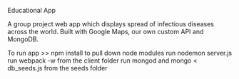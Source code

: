 Educational App 

A group project web app which displays spread of infectious diseases across the world. Built with Google Maps, our own custom API and MongoDB.

To run app >>
npm install to pull down node modules
run nodemon server.js
run webpack -w from the client folder
run mongod and mongo < db_seeds.js from the seeds folder
